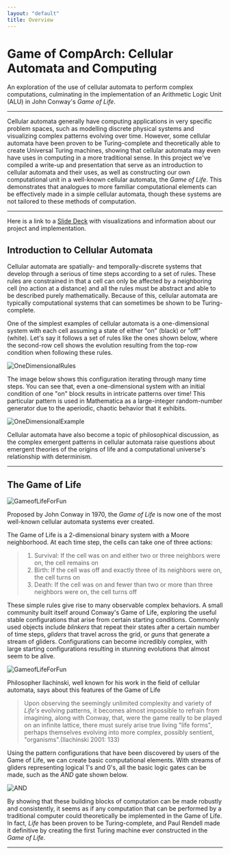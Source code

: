 ```yaml
---
layout: "default"
title: Overview
---
```

# Game of CompArch: Cellular Automata and Computing
An exploration of the use of cellular automata to perform complex computations, culminating in the implementation of an
Arithmetic Logic Unit (ALU) in John Conway's *Game of Life*. 

- - - - 
Cellular automata generally have computing applications in very specific problem spaces, such as modelling discrete physical systems and visualizing complex patterns evolving over time. However, some cellular automata have been proven to be Turing-complete and theoretically able to create Universal Turing machines, showing that cellular automata may even have uses in computing in a more traditional sense. In this project we've compiled a write-up and presentation that serve as an introduction to cellular automata and their uses, as well as constructing our own computational unit in a well-known cellular automata, the *Game of Life*. This demonstrates that analogues to more familiar computational elements can be effectively made in a simple cellular automata, though these systems are not tailored to these methods of computation.

- - - -

Here is a link to a [Slide Deck](https://docs.google.com/presentation/d/1c7IqBz8jZY-fgArBW16a5GkVbkPinY1Dw_asdooEMbg/edit?usp=sharing) with visualizations and information about our project and implementation. 

## Introduction to Cellular Automata
Cellular automata are spatially- and temporally-discrete systems that develop through a serious of time steps according to a set of rules.
These rules are constrained in that a cell can only be affected by a neighboring cell (no action at a distance) and all the
rules must be abstract and able to be described purely mathematically. Because of this, cellular automata are typically computational
systems that can sometimes be shown to be Turing-complete.

One of the simplest examples of cellular automata is a one-dimensional system with each cell assuming a state of either "on" (black)
or "off" (white). Let's say it follows a set of rules like the ones shown below, where the second-row cell shows the evolution resulting
from the top-row condition when following these rules.

![OneDimensionalRules](http://mathworld.wolfram.com/images/eps-gif/ElementaryCA30Rules_750.gif)

The image below shows this configuration iterating through many time steps. You can see that, even a one-dimensional system
with an initial condition of one "on" block results in intricate patterns over time! This particular pattern is used in Mathematica
as a large-integer random-number generator due to the aperiodic, chaotic behavior that it exhibits.

![OneDimensionalExample](http://mathworld.wolfram.com/images/eps-gif/ElementaryCA30_1000.gif)

Cellular automata have also become a topic of philosophical discussion, as the complex emergent patterns in cellular automata raise questions about
emergent theories of the origins of life and a computational universe's relationship with determinism.


- - - -
## The Game of Life
![GameofLifeForFun](https://media.giphy.com/media/tXlpbXfu7e2Pu/giphy.gif)

Proposed by John Conway in 1970, the *Game of Life* is now one of the most well-known
cellular automata systems ever created.

The Game of Life is a 2-dimensional binary system with a Moore neighborhood. At each time step, the cells can take one of three actions:
> 1. Survival: If the cell was on and either two or three neighbors were on, the cell remains on
> 2. Birth: If the cell was off and exactly three of its neighbors were on, the cell turns on
> 3. Death: If the cell was on and fewer than two or more than three neighbors were on, the cell turns off

These simple rules give rise to many observable complex behaviors. A small community built itself around Conway's Game of Life, exploring the useful
stable configurations that arise from certain starting conditions. Commonly used objects include *blinkers* that repeat their states after a certain
number of time steps, *gliders* that travel across the grid, or *guns* that generate a stream of gliders. Configurations can become incredibly complex,
with large starting configurations resulting in stunning evolutions that almost seem to be alive.

![GameofLifeForFun](https://media.giphy.com/media/uet5GfHpSA8mI/giphy.gif)

Philosopher Ilachinski, well known for his work in the field of cellular automata, says about this features of the Game of Life
 > Upon observing the seemingly unlimited complexity and variety of *Life's* evolving patterns, it becomes almost impossible to refrain from imagining,
 > along with Conway, that, were the game really to be played on an infinite lattice, there must surely arise true living "life forms", perhaps themselves
 > evolving into more complex, possibly sentient, "organisms".(Ilachinski 2001: 133)

Using the pattern configurations that have been discovered by users of the Game of Life, we can create basic computational elements. With streams of gliders
representing logical 1's and 0's, all the basic logic gates can be made, such as the *AND* gate shown below.

![AND](https://camo.githubusercontent.com/5190f70598d5e917797dc64ab5713165946cb3de/68747470733a2f2f6d656469612e67697068792e636f6d2f6d656469612f336f39624f5464505377337147315a396f642f67697068792e676966)

By showing that these building blocks of computation
can be made robustly and consistently, it seems as if any computation that can be performed by a traditional computer could theoretically be implemented in the
Game of Life. In fact, *Life* has been proven to be Turing-complete, and Paul Rendell made it definitive by creating the first Turing machine ever constructed in the
*Game of Life*.

- - - -

